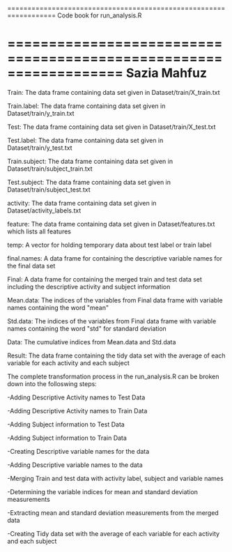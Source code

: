 ==================================================================
Code book for run_analysis.R

==================================================================
Sazia Mahfuz
==================================================================
Train: The data frame containing data set given in Dataset/train/X_train.txt

Train.label: The data frame containing data set given in Dataset/train/y_train.txt

Test: The data frame containing data set given in Dataset/train/X_test.txt

Test.label: The data frame containing data set given in Dataset/train/y_test.txt

Train.subject: The data frame containing data set given in Dataset/train/subject_train.txt

Test.subject: The data frame containing data set given in Dataset/train/subject_test.txt

activity: The data frame containing data set given in Dataset/activity_labels.txt

feature: The data frame containing data set given in Dataset/features.txt which lists all features

temp: A vector for holding temporary data about test label or train label

final.names: A data frame for containing the descriptive variable names for the final data set

Final: A data frame for containing the merged train and test data set including the descriptive activity and subject information

Mean.data: The indices of the variables from Final data frame with variable names containing the word "mean"

Std.data: The indices of the variables from Final data frame with variable names containing the word "std" for standard deviation

Data: The cumulative indices from Mean.data and Std.data

Result: The data frame containing the tidy data set with the average of each variable for each activity and each subject

The complete transformation process in the run_analysis.R can be broken down into the folloswing steps:

-Adding Descriptive Activity names to Test Data

-Adding Descriptive Activity names to Train Data

-Adding Subject information to Test Data

-Adding Subject information to Train Data

-Creating Descriptive variable names for the data

-Adding Descriptive variable names to the data

-Merging Train and test data with activity label, subject and variable names

-Determining the variable indices for mean and standard deviation measurements

-Extracting mean and standard deviation measurements from the merged data

-Creating Tidy data set with the average of each variable for each activity and each subject


